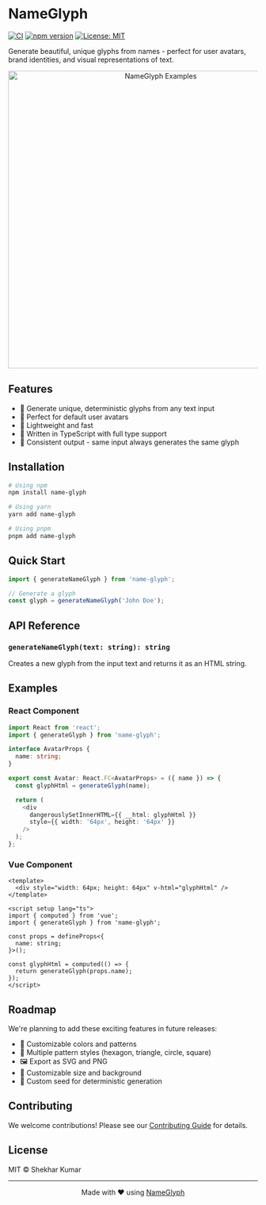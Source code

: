 # NameGlyph

[![CI](https://github.com/shekhar/NameGlyph/actions/workflows/ci.yml/badge.svg)](https://github.com/shekhar/NameGlyph/actions/workflows/ci.yml)
[![npm version](https://badge.fury.io/js/name-glyph.svg)](https://www.npmjs.com/package/name-glyph)
[![License: MIT](https://img.shields.io/badge/License-MIT-yellow.svg)](https://opensource.org/licenses/MIT)

Generate beautiful, unique glyphs from names - perfect for user avatars, brand identities, and visual representations of text.

<div align="center">
  <img src="docs/example.png" alt="NameGlyph Examples" width="600"/>
</div>

## Features

- 🎨 Generate unique, deterministic glyphs from any text input
- 🎯 Perfect for default user avatars
- 🚀 Lightweight and fast
- 💪 Written in TypeScript with full type support
- 🔄 Consistent output - same input always generates the same glyph

## Installation

```bash
# Using npm
npm install name-glyph

# Using yarn
yarn add name-glyph

# Using pnpm
pnpm add name-glyph
```

## Quick Start

```typescript
import { generateNameGlyph } from 'name-glyph';

// Generate a glyph
const glyph = generateNameGlyph('John Doe');
```

## API Reference

### `generateNameGlyph(text: string): string`
Creates a new glyph from the input text and returns it as an HTML string.

## Examples

### React Component

```typescript
import React from 'react';
import { generateGlyph } from 'name-glyph';

interface AvatarProps {
  name: string;
}

export const Avatar: React.FC<AvatarProps> = ({ name }) => {
  const glyphHtml = generateGlyph(name);

  return (
    <div
      dangerouslySetInnerHTML={{ __html: glyphHtml }}
      style={{ width: '64px', height: '64px' }}
    />
  );
};
```

### Vue Component

```vue
<template>
  <div style="width: 64px; height: 64px" v-html="glyphHtml" />
</template>

<script setup lang="ts">
import { computed } from 'vue';
import { generateGlyph } from 'name-glyph';

const props = defineProps<{
  name: string;
}>();

const glyphHtml = computed(() => {
  return generateGlyph(props.name);
});
</script>
```

## Roadmap

We're planning to add these exciting features in future releases:

- 🎨 Customizable colors and patterns
- 🌈 Multiple pattern styles (hexagon, triangle, circle, square)
- 🖼️ Export as SVG and PNG
- 🎯 Customizable size and background
- 🎲 Custom seed for deterministic generation

## Contributing

We welcome contributions! Please see our [Contributing Guide](CONTRIBUTING.md) for details.

## License

MIT © Shekhar Kumar

---

<div align="center">
Made with ❤️ using <a href="https://github.com/shekhar/NameGlyph">NameGlyph</a>
</div>